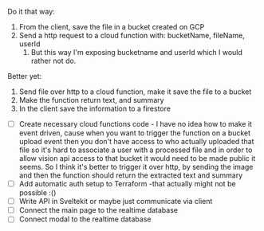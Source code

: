 Do it that way:

1. From the client, save the file in a bucket created on GCP
2. Send a http request to a cloud function with: bucketName, fileName, userId
   1. But this way I'm exposing bucketname and userId which I would rather not do.

Better yet:

1. Send file over http to a cloud function, make it save the file to a bucket
2. Make the function return text, and summary
3. In the client save the information to a firestore

- [ ] Create necessary cloud functions code - I have no idea how to make it event driven, cause when you want to trigger the function on a bucket upload event then you don't have access to who actually uploaded that file so it's hard to associate a user with a processed file and in order to allow vision api access to that bucket it would need to be made public it seems. So I think it's better to trigger it over http, by sending the image and then the function should return the extracted text and summary
- [ ] Add automatic auth setup to Terraform -that actually might not be possible :()
- [ ] Write API in Sveltekit or maybe just communicate via client
- [ ] Connect the main page to the realtime database
- [ ] Connect modal to the realtime database
